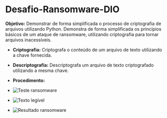 # Desafio-Ransomware-DIO

**Objetivo:** Demonstrar de forma simplificada o processo de criptografia de arquivos utilizando Python. Demonstra de forma simplificada os princípios básicos de um ataque de ransomware, utilizando criptografia para tornar arquivos inacessíveis.

* **Criptografia:** Criptografa o conteúdo de um arquivo de texto utilizando a chave fornecida.
* **Descriptografia:** Descriptografa um arquivo de texto criptografado utilizando a mesma chave.

* **Procedimento:**
  
* ![Teste ransomware](https://github.com/user-attachments/assets/cbaa9062-eb5e-4e11-9022-cbe10e95797b)
* ![Texto legível](https://github.com/user-attachments/assets/035d7ac0-1c50-4536-9975-54fb3374a79a)
* ![Resultado ransomware](https://github.com/user-attachments/assets/6d3fa176-fbff-4932-801c-a66a8080cdb9)

